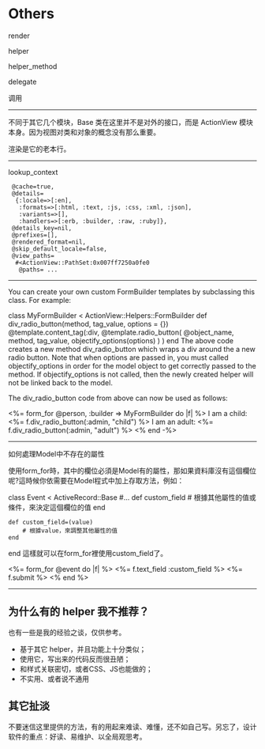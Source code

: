 # Others
render

helper

helper_method

delegate

调用

---

不同于其它几个模块，Base 类在这里并不是对外的接口，而是 ActionView 模块本身。因为视图对类和对象的概念没有那么重要。

渲染是它的老本行。

---

lookup_context

```
 @cache=true,
 @details=
  {:locale=>[:en],
   :formats=>[:html, :text, :js, :css, :xml, :json],
   :variants=>[],
   :handlers=>[:erb, :builder, :raw, :ruby]},
 @details_key=nil,
 @prefixes=[],
 @rendered_format=nil,
 @skip_default_locale=false,
 @view_paths=
  #<ActionView::PathSet:0x007ff7250a0fe0
   @paths= ...
```

---

You can create your own custom FormBuilder templates by subclassing this class. For example:

class MyFormBuilder < ActionView::Helpers::FormBuilder
  def div_radio_button(method, tag_value, options = {})
    @template.content_tag(:div,
      @template.radio_button(
        @object_name, method, tag_value, objectify_options(options)
      )
    )
  end
The above code creates a new method div_radio_button which wraps a div around the a new radio button. Note that when options are passed in, you must called objectify_options in order for the model object to get correctly passed to the method. If objectify_options is not called, then the newly created helper will not be linked back to the model.

The div_radio_button code from above can now be used as follows:

<%= form_for @person, :builder => MyFormBuilder do |f| %>
  I am a child: <%= f.div_radio_button(:admin, "child") %>
  I am an adult: <%= f.div_radio_button(:admin, "adult") %>
<% end -%>

---

如何處理Model中不存在的屬性

使用form_for時，其中的欄位必須是Model有的屬性，那如果資料庫沒有這個欄位呢?這時候你依需要在Model程式中加上存取方法，例如：

class Event < ActiveRecord::Base
    #...
    def custom_field
        # 根據其他屬性的值或條件，來決定這個欄位的值
    end

    def custom_field=(value)
        # 根據value，來調整其他屬性的值
    end
end
這樣就可以在form_for裡使用custom_field了。

<%= form_for @event do |f| %>
    <%= f.text_field :custom_field %>
    <%= f.submit %>
<% end %>

---

## 为什么有的 helper 我不推荐？

也有一些是我的经验之谈，仅供参考。

- 基于其它 helper，并且功能上十分类似；
- 使用它，写出来的代码反而很丑陋；
- 和样式关联密切，或者CSS、JS也能做的；
- 不实用、或者说不通用

## 其它扯淡

不要迷信这里提供的方法，有的用起来难读、难懂，还不如自己写。另忘了，设计软件的重点：好读、易维护、以全局观思考。
